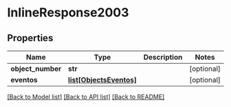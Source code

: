 # InlineResponse2003

## Properties
Name | Type | Description | Notes
------------ | ------------- | ------------- | -------------
**object_number** | **str** |  | [optional] 
**eventos** | [**list[ObjectsEventos]**](ObjectsEventos.md) |  | [optional] 

[[Back to Model list]](../README.md#documentation-for-models) [[Back to API list]](../README.md#documentation-for-api-endpoints) [[Back to README]](../README.md)


